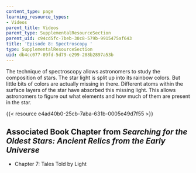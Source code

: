 ```yaml
---
content_type: page
learning_resource_types:
- Videos
parent_title: Videos
parent_type: SupplementalResourceSection
parent_uid: c94cd5fc-7beb-30c8-579b-9915475af643
title: 'Episode 8: Spectroscopy '
type: SupplementalResourceSection
uid: db4cc077-09fd-5d79-e299-288b2897a53b
---
```


The technique of spectroscopy allows astronomers to study the composition of stars. The star light is split up into its rainbow colors. But little bits of colors are actually missing in there. Different atoms within the surface layers of the star have absorbed this missing light. This allows astronomers to figure out what elements and how much of them are present in the star. 

{{< resource e4ad40b0-25cb-7aba-631b-0005e49d7f55 >}}

Associated Book Chapter from _Searching for the Oldest Stars: Ancient Relics from the Early Universe_
-----------------------------------------------------------------------------------------------------

*   Chapter 7: Tales Told by Light